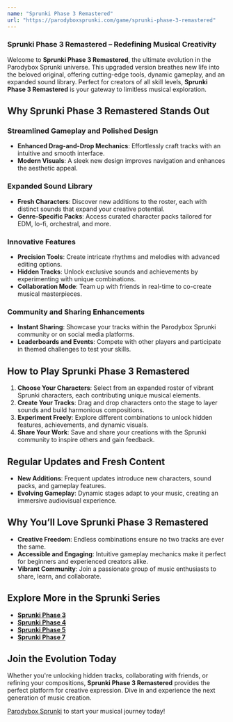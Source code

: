 ```yaml
---
name: "Sprunki Phase 3 Remastered"
url: "https://parodyboxsprunki.com/game/sprunki-phase-3-remastered"
---
```


### **Sprunki Phase 3 Remastered** – Redefining Musical Creativity  

Welcome to **Sprunki Phase 3 Remastered**, the ultimate evolution in the Parodybox Sprunki universe. This upgraded version breathes new life into the beloved original, offering cutting-edge tools, dynamic gameplay, and an expanded sound library. Perfect for creators of all skill levels, **Sprunki Phase 3 Remastered** is your gateway to limitless musical exploration.

## **Why Sprunki Phase 3 Remastered Stands Out**

### **Streamlined Gameplay and Polished Design**
- **Enhanced Drag-and-Drop Mechanics**: Effortlessly craft tracks with an intuitive and smooth interface.  
- **Modern Visuals**: A sleek new design improves navigation and enhances the aesthetic appeal.  

### **Expanded Sound Library**
- **Fresh Characters**: Discover new additions to the roster, each with distinct sounds that expand your creative potential.  
- **Genre-Specific Packs**: Access curated character packs tailored for EDM, lo-fi, orchestral, and more.  

### **Innovative Features**
- **Precision Tools**: Create intricate rhythms and melodies with advanced editing options.  
- **Hidden Tracks**: Unlock exclusive sounds and achievements by experimenting with unique combinations.  
- **Collaboration Mode**: Team up with friends in real-time to co-create musical masterpieces.

### **Community and Sharing Enhancements**
- **Instant Sharing**: Showcase your tracks within the Parodybox Sprunki community or on social media platforms.  
- **Leaderboards and Events**: Compete with other players and participate in themed challenges to test your skills.  

## **How to Play Sprunki Phase 3 Remastered**

1. **Choose Your Characters**: Select from an expanded roster of vibrant Sprunki characters, each contributing unique musical elements.  
2. **Create Your Tracks**: Drag and drop characters onto the stage to layer sounds and build harmonious compositions.  
3. **Experiment Freely**: Explore different combinations to unlock hidden features, achievements, and dynamic visuals.  
4. **Share Your Work**: Save and share your creations with the Sprunki community to inspire others and gain feedback.  

## **Regular Updates and Fresh Content**
- **New Additions**: Frequent updates introduce new characters, sound packs, and gameplay features.  
- **Evolving Gameplay**: Dynamic stages adapt to your music, creating an immersive audiovisual experience.  

## **Why You’ll Love Sprunki Phase 3 Remastered**
- **Creative Freedom**: Endless combinations ensure no two tracks are ever the same.  
- **Accessible and Engaging**: Intuitive gameplay mechanics make it perfect for beginners and experienced creators alike.  
- **Vibrant Community**: Join a passionate group of music enthusiasts to share, learn, and collaborate.

## **Explore More in the Sprunki Series**
- [**Sprunki Phase 3**](https://parodyboxsprunki.com/game/sprunki-phase-3)  
- [**Sprunki Phase 4**](https://parodyboxsprunki.com/game/sprunki-phase-4)  
- [**Sprunki Phase 5**](https://parodyboxsprunki.com/game/sprunki-phase-5)  
- [**Sprunki Phase 7**](https://parodyboxsprunki.com/game/sprunki-phase-7)  

## **Join the Evolution Today**

Whether you're unlocking hidden tracks, collaborating with friends, or refining your compositions, **Sprunki Phase 3 Remastered** provides the perfect platform for creative expression. Dive in and experience the next generation of music creation.  

[Parodybox Sprunki](https://parodyboxsprunki.com/game/sprunki-phase-3-remastered) to start your musical journey today!
